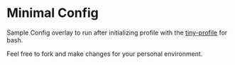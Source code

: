 # Minimal Config

Sample Config overlay to run after initializing profile with the [tiny-profile](https://github.com/johnweldon/tiny-profile) for bash.

Feel free to fork and make changes for your personal environment.  
